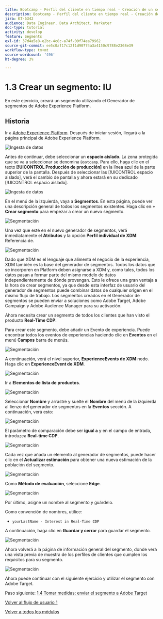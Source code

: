 ```yaml
---
title: Bootcamp - Perfil del cliente en tiempo real - Creación de un segmento - IU
description: Bootcamp - Perfil del cliente en tiempo real - Creación de un segmento - IU
jira: KT-5342
audience: Data Engineer, Data Architect, Marketer
doc-type: tutorial
activity: develop
feature: Segments
exl-id: 37d4a5e8-e2bc-4c8c-a74f-09f74ea79962
source-git-commit: ee5c0af17c12f1d90774a3a4150c9788e2368e39
workflow-type: tm+mt
source-wordcount: '496'
ht-degree: 3%

---
```


# 1.3 Crear un segmento: IU

En este ejercicio, creará un segmento utilizando el Generador de segmentos de Adobe Experience Platform.

## Historia

Ir a [Adobe Experience Platform](https://experience.adobe.com/platform). Después de iniciar sesión, llegará a la página principal de Adobe Experience Platform.

![Ingesta de datos](./images/home.png)

Antes de continuar, debe seleccionar un **espacio aislado**. La zona protegida que se va a seleccionar se denomina ``Bootcamp``. Para ello, haga clic en el texto **[!UICONTROL Producción de producción]** en la línea azul de la parte superior de la pantalla. Después de seleccionar las [!UICONTROL espacio aislado], verá el cambio de pantalla y ahora estará en su dedicado [!UICONTROL espacio aislado].

![Ingesta de datos](./images/sb1.png)

En el menú de la izquierda, vaya a **Segmentos**. En esta página, puede ver una descripción general de todos los segmentos existentes. Haga clic en **+ Crear segmento** para empezar a crear un nuevo segmento.

![Segmentación](./images/menuseg.png)

Una vez que esté en el nuevo generador de segmentos, verá inmediatamente el **Atributos** y la opción **Perfil individual de XDM** Referencia de.

![Segmentación](./images/segmentationui.png)

Dado que XDM es el lenguaje que alimenta el negocio de la experiencia, XDM también es la base del generador de segmentos. Todos los datos que se incorporen en Platform deben asignarse a XDM y, como tales, todos los datos pasan a formar parte del mismo modelo de datos independientemente de dónde provengan. Esto le ofrece una gran ventaja a la hora de crear segmentos, ya que desde esta interfaz de usuario del generador de segmentos puede combinar datos de cualquier origen en el mismo flujo de trabajo. Los segmentos creados en el Generador de segmentos se pueden enviar a soluciones como Adobe Target, Adobe Campaign y Adobe Audience Manager para su activación.

Ahora necesita crear un segmento de todos los clientes que han visto el producto **Real-Time CDP**.

Para crear este segmento, debe añadir un Evento de experiencia. Puede encontrar todos los eventos de experiencias haciendo clic en **Eventos** en el menú **Campos** barra de menús.

![Segmentación](./images/findee.png)

A continuación, verá el nivel superior, **ExperienceEvents de XDM** nodo. Haga clic en **ExperienceEvent de XDM**.

![Segmentación](./images/see.png)

Ir a **Elementos de lista de productos**.

![Segmentación](./images/plitems.png)

Seleccionar **Nombre** y arrastre y suelte el **Nombre** del menú de la izquierda al lienzo del generador de segmentos en la **Eventos** sección. A continuación, verá esto:

![Segmentación](./images/eewebpdtlname.png)

El parámetro de comparación debe ser **igual a** y en el campo de entrada, introduzca **Real-time CDP**.

![Segmentación](./images/pv.png)

Cada vez que añada un elemento al generador de segmentos, puede hacer clic en el **Actualizar estimación** para obtener una nueva estimación de la población del segmento.

![Segmentación](./images/refreshest.png)

Como **Método de evaluación**, seleccione **Edge**.

![Segmentación](./images/evedge.png)

Por último, asigne un nombre al segmento y guárdelo.

Como convención de nombres, utilice:

- `yourLastName - Interest in Real-Time CDP`

A continuación, haga clic en **Guardar y cerrar** para guardar el segmento.

![Segmentación](./images/segmentname.png)

Ahora volverá a la página de información general del segmento, donde verá una vista previa de muestra de los perfiles de clientes que cumplen los requisitos para su segmento.

![Segmentación](./images/savedsegment.png)

Ahora puede continuar con el siguiente ejercicio y utilizar el segmento con Adobe Target.

Paso siguiente: [1.4 Tomar medidas: enviar el segmento a Adobe Target](./ex4.md)

[Volver al flujo de usuario 1](./uc1.md)

[Volver a todos los módulos](../../overview.md)

